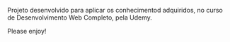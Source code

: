 Projeto desenvolvido para aplicar os conhecimentod adquiridos, no curso de Desenvolvimento Web Completo, pela Udemy.

Please enjoy!

